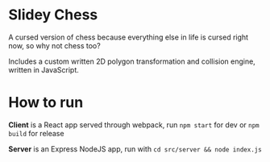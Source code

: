 # Slidey Chess
A cursed version of chess because everything else in life is cursed right now, so why not chess too?

Includes a custom written 2D polygon transformation and collision engine, written in JavaScript.

# How to run
**Client** is a React app served through webpack, run `npm start` for dev or `npm build` for release

**Server** is an Express NodeJS app, run with `cd src/server && node index.js`
